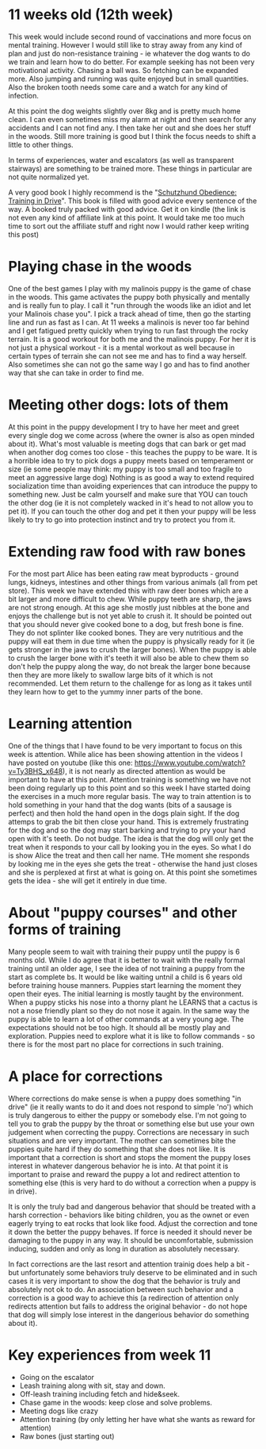 # 11 weeks old (12th week)
This week would include second round of vaccinations and more focus on mental training. However I would still like to stray away from any kind of plan and just do non-resistance training - ie whatever the dog wants to do we train and learn how to do better. For example seeking has not been very motivational activity. Chasing a ball was. So fetching can be expanded more. Also jumping and running was quite enjoyed but in small quantities. Also the broken tooth needs some care and a watch for any kind of infection. 

At this point the dog weights slightly over 8kg and is pretty much home clean. I can even sometimes miss my alarm at night and then search for any accidents and I can not find any. I then take her out and she does her stuff in the woods. Still more training is good but I think the focus needs to shift a little to other things. 

In terms of experiences, water and escalators (as well as transparent stairways) are something to be trained more. These things in particular are not quite normalized yet. 

A very good book I highly recommend is the "[Schutzhund Obedience: Training in Drive](https://www.amazon.com/Schutzhund-Obedience-Training-Sheila-Booth/dp/0966302028/ref=sr_1_3?ie=UTF8&qid=1539074505&sr=8-3&keywords=schutzhund&dpID=21hSYmA0e2L&preST=_BO1,204,203,200_QL70_&dpSrc=srch)". This book is filled with good advice every sentence of the way. A booked truly packed with good advice. Get it on kindle (the link is not even any kind of affiliate link at this point. It would take me too much time to sort out the affiliate stuff and right now I would rather keep writing this post)

# Playing chase in the woods
One of the best games I play with my malinois puppy is the game of chase in the woods. This game activates the puppy both physically and mentally and is really fun to play. I call it "run through the woods like an idiot and let your Malinois chase you". I pick a track ahead of time, then go the starting line and run as fast as I can. At 11 weeks a malinois is never too far behind and I get fatigued pretty quickly when trying to run fast through the rocky terrain. It is a good workout for both me and the malinois puppy. For her it is not just a physical workout - it is a mental workout as well because in certain types of terrain she can not see me and has to find a way herself. Also sometimes she can not go the same way I go and has to find another way that she can take in order to find me. 

# Meeting other dogs: lots of them
At this point in the puppy development I try to have her meet and greet every single dog we come across (where the owner is also as open minded about it). What's most valuable is meeting dogs that can bark or get mad when another dog comes too close - this teaches the puppy to be ware. It is a horrible idea to try to pick dogs a puppy meets based on temperament or size (ie some people may think: my puppy is too small and too fragile to meet an aggressive large dog) Nothing is as good a way to extend required socialization time than avoiding experiences that can introduce the puppy to something new. Just be calm yourself and make sure that YOU can touch the other dog (ie it is not completely wacked in it's head to not allow you to pet it). If you can touch the other dog and pet it then your puppy will be less likely to try to go into protection instinct and try to protect you from it. 

# Extending raw food with raw bones
For the most part Alice has been eating raw meat byproducts - ground lungs, kidneys, intestines and other things from various animals (all from pet store). This week we have extended this with raw deer bones which are a bit larger and more difficult to chew. While puppy teeth are sharp, the jaws are not strong enough. At this age she mostly just nibbles at the bone and enjoys the challenge but is not yet able to crush it. It should be pointed out that you should never give cooked bone to a dog, but fresh bone is fine. They do not splinter like cooked bones. They are very nutritious and the puppy will eat them in due time when the puppy is physically ready for it (ie gets stronger in the jaws to crush the larger bones). When the puppy is able to crush the larger bone with it's teeth it will also be able to chew them so don't help the puppy along the way, do not break the larger bone because then they are more likely to swallow large bits of it which is not recommended. Let them return to the challenge for as long as it takes until they learn how to get to the yummy inner parts of the bone. 

# Learning attention
One of the things that I have found to be very important to focus on this week is attention. While alice has been showing attention in the videos I have posted on youtube (like this one: https://www.youtube.com/watch?v=Ty3BHS_x648), it is not nearly as directed attention as would be important to have at this point. Attention training is something we have not been doing regularly up to this point and so this week I have started doing the exercises in a much more regular basis. The way to train attention is to hold something in your hand that the dog wants (bits of a sausage is perfect) and then hold the hand open in the dogs plain sight. If the dog attemps to grab the bit then close your hand. This is extremely frustrating for the dog and so the dog may start barking and trying to pry your hand open with it's teeth. Do not budge. The idea is that the dog will only get the treat when it responds to your call by looking you in the eyes. So what I do is show Alice the treat and then call her name. THe moment she responds by looking me in the eyes she gets the treat - otherwise the hand just closes and she is perplexed at first at what is going on. At this point she sometimes gets the idea - she will get it entirely in due time. 

# About "puppy courses" and other forms of training
Many people seem to wait with training their puppy until the puppy is 6 months old. While I do agree that it is better to wait with the really formal training until an older age, I see the idea of not training a puppy from the start as complete bs. It would be like waiting untnil a child is 6 years old before training house manners. Puppies start learning the moment they open their eyes. The initial learning is mostly taught by the environment. When a puppy sticks his nose into a thorny plant he LEARNS that a cactus is not a nose friendly plant so they do not nose it again. In the same way the puppy is able to learn a lot of other commands at a very young age. The expectations should not be too high. It should all be mostly play and exploration. Puppies need to explore what it is like to follow commands - so there is for the most part no place for corrections in such training.

# A place for corrections
Where corrections do make sense is when a puppy does something "in drive" (ie it really wants to do it and does not respond to simple 'no') which is truly dangerous to either the puppy or somebody else. I'm not going to tell you to grab the puppy by the throat or something else but use your own judgement when correcting the puppy. Corrections are necessary in such situations and are very important. The mother can sometimes bite the puppies quite hard if they do something that she does not like. It is important that a correction is short and stops the moment the puppy loses interest in whatever dangerous behavior he is into. At that point it is important to praise and reward the puppy a lot and redirect attention to something else (this is very hard to do without a correction when a puppy is in drive). 

It is only the truly bad and dangerous behavior that should be treated with a harsh correction - behaviors like biting children, you as the ownet or even eagerly trying to eat rocks that look like food. Adjust the correction and tone it down the better the puppy behaves. If force is needed it should never be damaging to the puppy in any way. It should be uncomfortable, submission inducing, sudden and only as long in duration as absolutely necessary. 

In fact corrections are the last resort and attention trainig does help a bit - but unfortunately some behaviors truly deserve to be eliminated and in such cases it is very important to show the dog that the behavior is truly and absolutely not ok to do. An association between such behavior and a correction is a good way to achieve this (a redirection of attention only redirects attention but fails to address the original behavior - do not hope that dog will simply lose interest in the dangerious behavior do something about it). 

# Key experiences from week 11
* Going on the escalator
* Leash training along with sit, stay and down. 
* Off-leash training including fetch and hide&seek. 
* Chase game in the woods: keep close and solve problems. 
* Meeting dogs like crazy
* Attention training (by only letting her have what she wants as reward for attention)
* Raw bones (just starting out)


